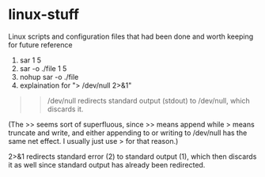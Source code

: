 # linux-stuff
Linux scripts and configuration files that had been done and worth keeping for future reference

1. sar 1 5 
2. sar -o ./file 1 5 
3. nohup sar -o ./file
4. explaination for "> /dev/null 2>&1"

>> /dev/null redirects standard output (stdout) to /dev/null, which discards it.

(The >> seems sort of superfluous, since >> means append while > means truncate and write, and either appending to or writing to /dev/null has the same net effect. I usually just use > for that reason.)

2>&1 redirects standard error (2) to standard output (1), which then discards it as well since standard output has already been redirected.
